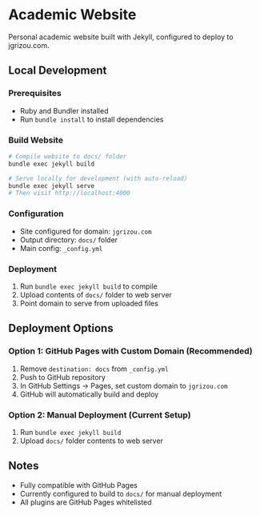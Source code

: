 # Academic Website

Personal academic website built with Jekyll, configured to deploy to jgrizou.com.

## Local Development

### Prerequisites
- Ruby and Bundler installed
- Run `bundle install` to install dependencies

### Build Website
```bash
# Compile website to docs/ folder
bundle exec jekyll build

# Serve locally for development (with auto-reload)
bundle exec jekyll serve
# Then visit http://localhost:4000
```

### Configuration
- Site configured for domain: `jgrizou.com`
- Output directory: `docs/` folder
- Main config: `_config.yml`

### Deployment
1. Run `bundle exec jekyll build` to compile
2. Upload contents of `docs/` folder to web server
3. Point domain to serve from uploaded files

## Deployment Options

### Option 1: GitHub Pages with Custom Domain (Recommended)
1. Remove `destination: docs` from `_config.yml`
2. Push to GitHub repository
3. In GitHub Settings → Pages, set custom domain to `jgrizou.com`
4. GitHub will automatically build and deploy

### Option 2: Manual Deployment (Current Setup)
1. Run `bundle exec jekyll build`
2. Upload `docs/` folder contents to web server

## Notes
- Fully compatible with GitHub Pages
- Currently configured to build to `docs/` for manual deployment
- All plugins are GitHub Pages whitelisted
